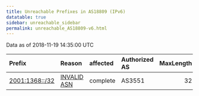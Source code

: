 ```yaml
---
title: Unreachable Prefixes in AS18809 (IPv6)
datatable: true
sidebar: unreachable_sidebar
permalink: unreachable_AS18809-v6.html
---
```


Data as of 2018-11-19 14:35:00 UTC


<div class="datatable-begin"></div>

| Prefix                                                 | Reason                                                                                                | affected   | Authorized AS   |   MaxLength | Anchor                                         |   unreachable /48s |
|:-------------------------------------------------------|:------------------------------------------------------------------------------------------------------|:-----------|:----------------|------------:|:-----------------------------------------------|-------------------:|
| [2001:1368::/32](https://stat.ripe.net/2001:1368::/32) | [INVALID ASN](https://rpki-validator.ripe.net/announcement-preview?asn=AS18809&prefix=2001:1368::/32) | complete   | AS3551          |          32 | [LACNIC](unreachable_LACNIC_RPKI_Root-v6.html) |              65536 |

<div class="datatable-end"></div>